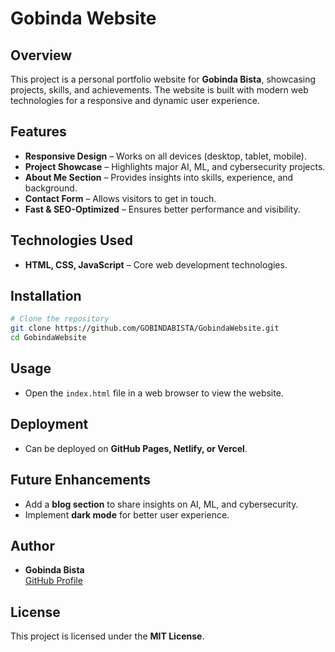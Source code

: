 # Gobinda Website

## Overview
This project is a personal portfolio website for **Gobinda Bista**, showcasing projects, skills, and achievements. The website is built with modern web technologies for a responsive and dynamic user experience.

## Features
- **Responsive Design** – Works on all devices (desktop, tablet, mobile).
- **Project Showcase** – Highlights major AI, ML, and cybersecurity projects.
- **About Me Section** – Provides insights into skills, experience, and background.
- **Contact Form** – Allows visitors to get in touch.
- **Fast & SEO-Optimized** – Ensures better performance and visibility.

## Technologies Used
- **HTML, CSS, JavaScript** – Core web development technologies.

## Installation
```bash
# Clone the repository
git clone https://github.com/GOBINDABISTA/GobindaWebsite.git
cd GobindaWebsite
```

## Usage
- Open the `index.html` file in a web browser to view the website.

## Deployment
- Can be deployed on **GitHub Pages, Netlify, or Vercel**.

## Future Enhancements
- Add a **blog section** to share insights on AI, ML, and cybersecurity.
- Implement **dark mode** for better user experience.

## Author
- **Gobinda Bista**  
  [GitHub Profile](https://github.com/GOBINDABISTA)

## License
This project is licensed under the **MIT License**.

